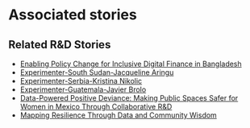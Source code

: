 # Associated stories

<!-- !!DO NOT REMOVE!! start autogenerated hyperlinks -->
## Related R&D Stories
- [Enabling Policy Change for Inclusive Digital Finance in Bangladesh](/stories/?doc=Explorers_BGD)
- [Experimenter-South Sudan-Jacqueline Aringu](/stories/?doc=Experimenters_SSD)
- [Experimenter-Serbia-Kristina Nikolic](/stories/?doc=Experimenters_SRB)
- [Experimenter-Guatemala-Javier Brolo](/stories/?doc=Experimenters_GTM)
- [Data-Powered Positive Deviance: Making Public Spaces Safer for Women in Mexico Through Collaborative R&D](/stories/?doc=Explorers_MEX)
- [Mapping Resilience Through Data and Community Wisdom](/stories/?doc=Explorers_SOM)
<!-- !!DO NOT REMOVE!! end autogenerated hyperlinks -->